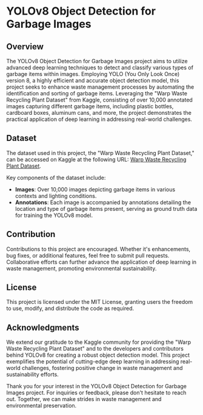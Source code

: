 # YOLOv8 Object Detection for Garbage Images

## Overview
The YOLOv8 Object Detection for Garbage Images project aims to utilize advanced deep learning techniques to detect and classify various types of garbage items within images. Employing YOLO (You Only Look Once) version 8, a highly efficient and accurate object detection model, this project seeks to enhance waste management processes by automating the identification and sorting of garbage items. Leveraging the "Warp Waste Recycling Plant Dataset" from Kaggle, consisting of over 10,000 annotated images capturing different garbage items, including plastic bottles, cardboard boxes, aluminum cans, and more, the project demonstrates the practical application of deep learning in addressing real-world challenges.

## Dataset
The dataset used in this project, the "Warp Waste Recycling Plant Dataset," can be accessed on Kaggle at the following URL: [Warp Waste Recycling Plant Dataset](link).

Key components of the dataset include:

- **Images**: Over 10,000 images depicting garbage items in various contexts and lighting conditions.
- **Annotations**: Each image is accompanied by annotations detailing the location and type of garbage items present, serving as ground truth data for training the YOLOv8 model.

## Contribution
Contributions to this project are encouraged. Whether it's enhancements, bug fixes, or additional features, feel free to submit pull requests. Collaborative efforts can further advance the application of deep learning in waste management, promoting environmental sustainability.

## License
This project is licensed under the MIT License, granting users the freedom to use, modify, and distribute the code as required.

## Acknowledgments
We extend our gratitude to the Kaggle community for providing the "Warp Waste Recycling Plant Dataset" and to the developers and contributors behind YOLOv8 for creating a robust object detection model. This project exemplifies the potential of cutting-edge deep learning in addressing real-world challenges, fostering positive change in waste management and sustainability efforts.

Thank you for your interest in the YOLOv8 Object Detection for Garbage Images project. For inquiries or feedback, please don't hesitate to reach out. Together, we can make strides in waste management and environmental preservation.
